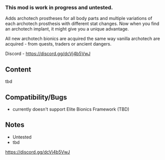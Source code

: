 ### This mod is work in progress and untested.

Adds archotech prostheses for all body parts and multiple variations of each archotech prosthesis with different stat changes. Now when you find an archotech implant, it might give you a unique advantage.

All new archotech bionics are acquired the same way vanilla archotech are acquired - from quests, traders or ancient dangers.

Discord - https://discord.gg/dcVj4b5VwJ

## Content
tbd

## Compatibility/Bugs
- currently doesn't support Elite Bionics Framework (TBD)

## Notes
- Untested
- tbd

https://discord.gg/dcVj4b5VwJ
